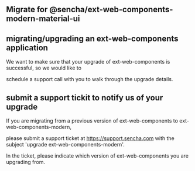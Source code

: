## Migrate for @sencha/ext-web-components-modern-material-ui

## migrating/upgrading an ext-web-components application

We want to make sure that your upgrade of ext-web-components is successful, so we would like to

schedule a support call with you to walk through the upgrade details.

## submit a support tickit to notify us of your upgrade

If you are migrating from a previous version of ext-web-components to ext-web-components-modern,

please submit a support ticket at https://support.sencha.com with the subject 'upgrade ext-web-components-modern'.

In the ticket, please indicate which version of ext-web-components you are upgrading from.
